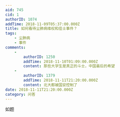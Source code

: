 ```yaml
---
aid: 745
cid: 1
authorID: 1074
addTime: 2018-11-09T05:37:00.000Z
title: 如何看待尘肺病维权和佳士事件？
tags:
    - 尘肺病
    - 事件
comments:
    -
        authorID: 1250
        addTime: 2018-11-10T01:09:00.000Z
        content: 那些大学生是真正的斗士，中国最后的希望
    -
        authorID: 1379
        addTime: 2018-11-11T21:20:00.000Z
        content: 北大都被国安控制了
date: 2018-11-11T21:20:00.000Z
category: 问答
---
```


如题
